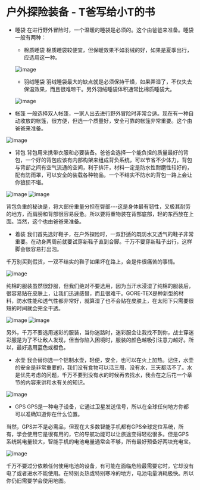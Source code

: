 # 户外探险装备 - T爸写给小T的书

- 睡袋
在进行野外冒险时，一个温暖的睡袋是必须的。这个由爸爸来准备。睡袋一般有两种：

    - 棉质睡袋
    棉质睡袋较便宜，但保暖效果不如羽绒的好，如果是夏季出行，应选用这一种。

    ![image](pics/1.3.1.jpg)

    - 羽绒睡袋
    羽绒睡袋最大的缺点就是必须保持干燥，如果弄湿了，不仅失去保温效果，而且很难晾干。另外羽绒睡袋体积通常比棉质睡袋大。

    ![image](pics/1.3.2.jpg)
    
- 帐篷
一般选择双人帐篷，一家人出去进行野外冒险时非常合适。现在有一种自动收放的帐篷，很方便，但选一个质量好，安全可靠的帐篷非常重要。这个由爸爸来准备。

![image](pics/1.3.3.jpg)

- 背包
背包用来携带衣服和必要装备。爸爸会选择一个能负担的质量最好的背包，一个好的背包应该有内部构架来组成背负系统，可以节省不少体力，背包与背部之间有空气流通的空间，利于排汗，材料一定是防水性耐磨性较好的，配有防雨罩，可以安全的装载各种物品，一个不结实不防水的背包一路上会让你狼狈不堪。

![image](pics/1.3.4.jpg)
![image](pics/1.3.5.jpg)

背包负重的秘诀是，将大部份重量分担在臀部---这是身体最有韧性，又极其耐劳的地方，而肩膀和背部很容易疲惫。所以要将重物装在背部底部，轻的东西放在上面。当然，这个也由爸爸来准备。

- 着装
我们首先选好鞋子，在户外探险时，一双舒适的既防水又透气的鞋子非常重要。在动身两周前就要试穿新鞋子直到合脚。千万不要穿新鞋子出行，这样脚会很容易打出泡。

千万别买到假货，一双不结实的鞋子如果坏在路上，会是件很痛苦的事情。

![image](pics/1.3.6.jpg)

纯棉的服装虽然很舒服，但我们绝对不要选用，因为当汗水浸湿了纯棉的服装后，很容易贴在皮肤上，让我们迅速感冒，而且很难干。GORE-TEX是种新型的材料，防水性能和透气性都非常好，就算湿了也不会贴在皮肤上，在太阳下只需要很短的时间就会完全干透。

![image](pics/1.3.7.jpg)
![image](pics/1.3.8.jpg)

另外，千万不要选用迷彩的服装，当你迷路时，迷彩服会让我找不到你，战士穿迷彩服是为了不让敌人发现，但当你陷入困境时，服装的颜色越吸引注意力越好。所以，最好选用蓝色或橙色。

- 水壶
我会替你选一个铝制水壶，轻便，安全，也可以在火上加热。记住，水壶的安全是非常重要的，我们没有食物可以活三周，没有水，三天都活不了。水是优先考虑的问题，千万不要到没有水的时候再去找水，我会在之后花一个章节的内容来讲和水有关的知识。

![image](pics/1.3.9.jpg)

- GPS
GPS是一种电子设备，它通过卫星发送信号，所以在全球任何地方你都可以准确知道你在什么位置。

当然，GPS并不是必需品，但现在大多数智能手机都有GPS全球定位系统，所有，学会使用它是很有用的，它的导航功能可以让旅途变得轻松很多。但是GPS系统耗电量较大，智能手机的电池电量通常会不够，所有最好预备好两块充电宝。

![image](pics/1.3.10.jpg)

千万不要过分依赖任何使用电池的设备，有可能在面临危险最需要它时，它却没有电了或者进水不能使用。在特别炎热或特别寒冷的地方，电池电量消耗极快。所以你仍旧需要学会使用地图。